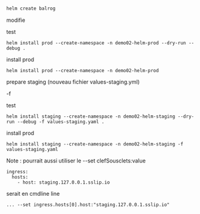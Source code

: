# 

```bash
helm create balrog 
```
modifie

test
```
helm install prod --create-namespace -n demo02-helm-prod --dry-run --debug .
```

install prod

```
helm install prod --create-namespace -n demo02-helm-prod
```

prepare staging (nouveau fichier values-staging.yml)


-f

test
```
helm install staging --create-namespace -n demo02-helm-staging --dry-run --debug -f values-staging.yaml .
```

install prod

```
helm install staging --create-namespace -n demo02-helm-staging -f values-staging.yaml 
```


Note : pourrait aussi utiliser le --set clefSousclets:value
```
ingress:
  hosts:
    - host: staging.127.0.0.1.sslip.io
```
serait en cmdline line
```
... --set ingress.hosts[0].host:"staging.127.0.0.1.sslip.io"
```


